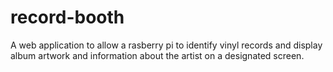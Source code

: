 # record-booth
A web application to allow a rasberry pi to identify vinyl records and display album artwork and information about the artist on a designated screen.
